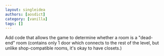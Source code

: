 ```yaml
---
layout: singleidea
authors: [aosdict]
category: [vanilla]
tags: []
---
```

Add code that allows the game to determine whether a room is a "dead-end" room (contains only 1 door which connects to the rest of the level, but unlike shop-compatible rooms, it's okay to have closets.)
